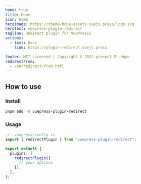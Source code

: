 ```yaml
---
home: true
title: Home
icon: home
heroImage: https://theme-hope-assets.vuejs.press/logo.svg
heroText: vuepress-plugin-redirect
tagline: Redirect plugin for VuePress2
actions:
  - text: Docs
    link: https://plugin-redirect.vuejs.press

footer: MIT Licensed | Copyright © 2022-present Mr.Hope
redirectFrom:
  - /en/redirect-from.html
---
```


## How to use

### Install

```bash
pnpm add -D vuepress-plugin-redirect
```

### Usage

```ts
// .vuepress/config.ts
import { redirectPlugin } from "vuepress-plugin-redirect";

export default {
  plugins: [
    redirectPlugin({
      // your options
    }),
  ],
};
```
